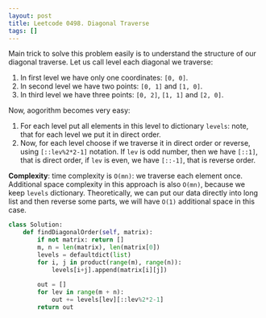 ```yaml
---
layout: post
title: Leetcode 0498. Diagonal Traverse
tags: []
---
```


Main trick to solve this problem easily is to understand the structure of our diagonal traverse. Let us call level each diagonal we traverse: 
1. In first level we have only one coordinates: `[0, 0]`.
2. In second level we have two points: `[0, 1]` and `[1, 0]`.
3. In third level we have three points: `[0, 2]`, `[1, 1]` and `[2, 0]`.

Now, aogorithm becomes very easy:
1. For each level put all elements in this level to dictionary `levels`: note, that for each level we put it in direct order.
2. Now, for each level choose if we traverse it in direct order or reverse, using `[::lev%2*2-1]` notation. If `lev` is odd number, then we have `[::1]`, that is direct order, if `lev` is even, we have `[::-1]`, that is reverse order.

**Complexity**: time complexity is `O(mn)`: we traverse each element once. Additional space complexity in this approach is also `O(mn)`, because we keep `levels` dictionary. Theoretically, we can put our data directly into long list and then reverse some parts, we will have `O(1)` additional space in this case.

```python
class Solution:
    def findDiagonalOrder(self, matrix):
        if not matrix: return []
        m, n = len(matrix), len(matrix[0])
        levels = defaultdict(list)
        for i, j in product(range(m), range(n)):
            levels[i+j].append(matrix[i][j])
                
        out = []
        for lev in range(m + n):
            out += levels[lev][::lev%2*2-1]   
        return out
```
